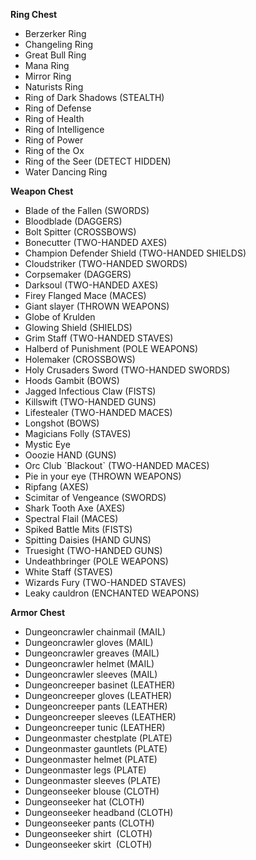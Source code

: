 **Ring Chest**

*   Berzerker Ring
*   Changeling Ring
*   Great Bull Ring
*   Mana Ring
*   Mirror Ring
*   Naturists Ring
*   Ring of Dark Shadows (STEALTH)
*   Ring of Defense
*   Ring of Health
*   Ring of Intelligence 
*   Ring of Power
*   Ring of the Ox
*   Ring of the Seer (DETECT HIDDEN)
*   Water Dancing Ring

**Weapon Chest**

*   Blade of the Fallen (SWORDS)
*   Bloodblade (DAGGERS)
*   Bolt Spitter (CROSSBOWS)
*   Bonecutter (TWO-HANDED AXES)
*   Champion Defender Shield (TWO-HANDED SHIELDS)
*   Cloudstriker (TWO-HANDED SWORDS)
*   Corpsemaker (DAGGERS)
*   Darksoul (TWO-HANDED AXES)
*   Firey Flanged Mace (MACES)
*   Giant slayer (THROWN WEAPONS)
*   Globe of Krulden
*   Glowing Shield (SHIELDS)
*   Grim Staff (TWO-HANDED STAVES)
*   Halberd of Punishment (POLE WEAPONS)
*   Holemaker (CROSSBOWS)
*   Holy Crusaders Sword (TWO-HANDED SWORDS)
*   Hoods Gambit (BOWS)
*   Jagged Infectious Claw (FISTS)
*   Killswift (TWO-HANDED GUNS)
*   Lifestealer (TWO-HANDED MACES)
*   Longshot (BOWS)
*   Magicians Folly (STAVES)
*   Mystic Eye
*   Ooozie HAND (GUNS)
*   Orc Club \`Blackout\` (TWO-HANDED MACES)
*   Pie in your eye (THROWN WEAPONS)
*   Ripfang (AXES)
*   Scimitar of Vengeance (SWORDS)
*   Shark Tooth Axe (AXES)
*   Spectral Flail (MACES)
*   Spiked Battle Mits (FISTS)
*   Spitting Daisies (HAND GUNS)
*   Truesight (TWO-HANDED GUNS)
*   Undeathbringer (POLE WEAPONS)
*   White Staff (STAVES)
*   Wizards Fury (TWO-HANDED STAVES)
*   Leaky cauldron (ENCHANTED WEAPONS)

**Armor Chest**

*   Dungeoncrawler chainmail (MAIL)
*   Dungeoncrawler gloves (MAIL)
*   Dungeoncrawler greaves (MAIL)
*   Dungeoncrawler helmet (MAIL)
*   Dungeoncrawler sleeves (MAIL)
*   Dungeoncreeper basinet (LEATHER)
*   Dungeoncreeper gloves (LEATHER)
*   Dungeoncreeper pants (LEATHER)
*   Dungeoncreeper sleeves (LEATHER)
*   Dungeoncreeper tunic (LEATHER)
*   Dungeonmaster chestplate (PLATE)
*   Dungeonmaster gauntlets (PLATE)
*   Dungeonmaster helmet (PLATE)
*   Dungeonmaster legs (PLATE)
*   Dungeonmaster sleeves (PLATE)
*   Dungeonseeker blouse (CLOTH)
*   Dungeonseeker hat (CLOTH)
*   Dungeonseeker headband (CLOTH)
*   Dungeonseeker pants (CLOTH)
*   Dungeonseeker shirt  (CLOTH)
*   Dungeonseeker skirt  (CLOTH)